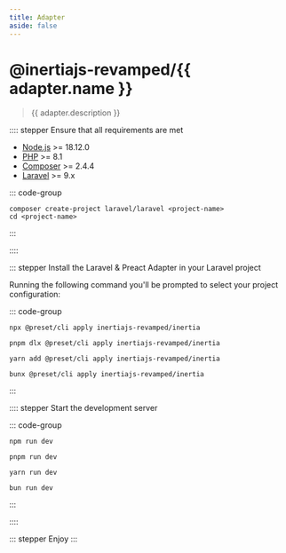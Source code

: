 ```yaml
---
title: Adapter
aside: false
---
```


<script setup lang="ts">
import { useRoute } from 'vitepress'
import { useIntegration } from '@/theme/composables/useIntegrations'

const route = useRoute()
const urlParts = route.path.slice(1).split('/')
const adapter = useIntegration(urlParts[1])
const laravelAdapter = useIntegration('laravel')
</script>

# @inertiajs-revamped/{{ adapter.name }}

> {{ adapter.description }}

:::: stepper Ensure that all requirements are met

- [Node.js](https://nodejs.org/en/) >= 18.12.0
- [PHP](https://www.php.net/manual/de/intro-whatis.php) >= 8.1
- [Composer](https://getcomposer.org/) >= 2.4.4
- [Laravel](https://laravel.com/) >= 9.x

::: code-group

```shell [composer]
composer create-project laravel/laravel <project-name>
cd <project-name>
```

:::

::::

::: stepper Install the Laravel & Preact Adapter in your Laravel project

<Card v-bind="laravelAdapter" />

<Card v-bind="adapter" />

Running the following command you'll be prompted to select your project configuration:

::: code-group

```shell [npm]
npx @preset/cli apply inertiajs-revamped/inertia
```

```shell [pnpm]
pnpm dlx @preset/cli apply inertiajs-revamped/inertia
```

```shell [yarn]
yarn add @preset/cli apply inertiajs-revamped/inertia
```

```shell [bun]
bunx @preset/cli apply inertiajs-revamped/inertia
```

:::

:::: stepper Start the development server

::: code-group

```shell [npm]
npm run dev
```

```shell [pnpm]
pnpm run dev
```

```shell [yarn]
yarn run dev
```

```shell [bun]
bun run dev
```

:::

::::

::: stepper Enjoy
:::

<!--@include: ../../_templates/parts/manual-installation.md-->

<!--@include: ../../_templates/parts/whats-next.md-->

<!--@include: ../../_templates/parts/community.md-->
